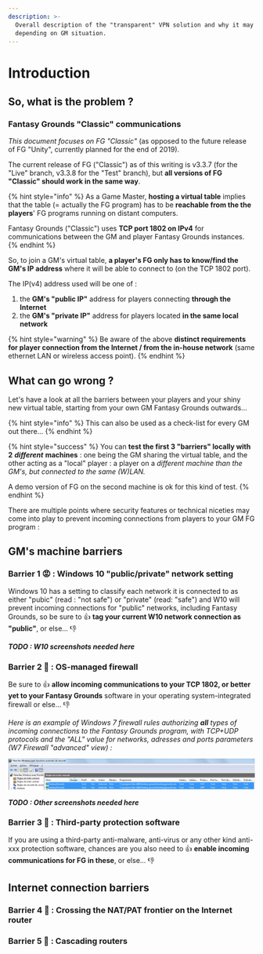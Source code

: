 ```yaml
---
description: >-
  Overall description of the "transparent" VPN solution and why it may be needed
  depending on GM situation.
---
```


# Introduction

## So, what is the problem ?

### Fantasy Grounds "Classic" communications

_This document focuses on FG "Classic"_ \(as opposed to the future release of FG "Unity", currently planned for the end of 2019\).

The current release of FG \("Classic"\) as of this writing is v3.3.7 \(for the "Live" branch, v3.3.8 for the "Test" branch\), but **all versions of FG "Classic" should work in the same way**.

{% hint style="info" %}
As a Game Master, **hosting a virtual table** implies that the table \(= actually the FG program\) has to be **reachable from the the players**' FG programs running on distant computers.

Fantasy Grounds \("Classic"\) uses **TCP port 1802 on IPv4** for communications between the GM and player Fantasy Grounds instances.
{% endhint %}

So, to join a GM's virtual table, **a player's FG only has to know/find the GM's IP address** where it will be able to connect to \(on the TCP 1802 port\).

The IP\(v4\) address used will be one of :

1. the **GM's "public IP"** address for players connecting **through the Internet**
2.  the **GM's "private IP"** address for players located **in the same local network**

{% hint style="warning" %}
Be aware of the above **distinct requirements for player connection from the Internet / from the in-house network** \(same ethernet LAN or wireless access point\).
{% endhint %}

## What can go wrong ?

Let's have a look at all the barriers between your players and your shiny new virtual table, starting from your own GM Fantasy Grounds outwards...

{% hint style="info" %}
This can also be used as a check-list for every GM out there...
{% endhint %}

{% hint style="success" %}
You can **test the first 3 "barriers" locally with 2** _**different**_ **machines** : one being the GM sharing the virtual table, and the other acting as a "local" player : a player on a _different machine than the GM's, but connected to the same \(W\)LAN._

A demo version of FG on the second machine is ok for this kind of test.
{% endhint %}

There are multiple points where security features or technical niceties may come into play to prevent incoming connections from players to your GM FG program :

## GM's machine barriers

### Barrier 1 😡 : Windows 10 "public/private" network setting

Windows 10 has a setting to classify each network it is connected to as either "pubic" \(read : "not safe"\) or "private" \(read: "safe"\) and W10 will prevent incoming connections for "public" networks, including Fantasy Grounds, so be sure to 👍 **tag your current W10 network connection as "public"**, or else... 👎 

_**TODO : W10 screenshots needed here**_

### Barrier 2 👿 : OS-managed firewall

Be sure to 👍 **allow incoming communications to your TCP 1802, or better yet to your Fantasy Grounds** software in your operating system-integrated firewall or else... 👎 

_Here is an example of Windows 7 firewall rules authorizing **all** types of incoming connections to the Fantasy Grounds program, with TCP+UDP protocols and the "ALL" value for networks, adresses and ports parameters \(W7 Firewall "advanced" view\) :_

![W7 &quot;All Incoming&quot; rules example for F.G. ](.gitbook/assets/image%20%281%29.png)

_**TODO : Other screenshots needed here**_

### Barrier 3 👹 : Third-party protection software

If you are using a third-party anti-malware, anti-virus or any other kind anti-xxx protection software, chances are you also need to 👍 **enable incoming communications for FG in these**, or else... 👎 

## Internet connection barriers



### Barrier 4 👺 : Crossing the NAT/PAT frontier on the Internet router



### Barrier 5 💩 : Cascading routers





